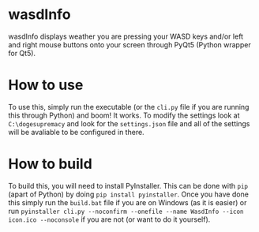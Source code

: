 # wasdInfo
wasdInfo displays weather you are pressing your WASD keys and/or left and right mouse buttons onto your screen through PyQt5 (Python wrapper for Qt5).

# How to use
To use this, simply run the executable (or the `cli.py` file if you are running this through Python) and boom! It works. To modify the settings look at `C:\dogesupremacy` and look for the `settings.json` file and all of the settings will be avaliable to be configured in there.

# How to build
To build this, you will need to install PyInstaller. This can be done with `pip` (apart of Python) by doing `pip install pyinstaller`. Once you have done this simply run the `build.bat` file if you are on Windows (as it is easier) or run ```pyinstaller cli.py --noconfirm --onefile --name WasdInfo --icon icon.ico --noconsole``` if you are not (or want to do it yourself).
